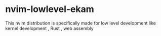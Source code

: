 # nvim-lowlevel-ekam
This nvim distribution is specifically made for low level development like kernel development , Rust , web assembly 
